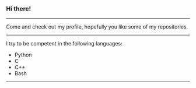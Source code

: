 ### Hi there!

---

Come and check out my profile, hopefully you like some of my repositories.

---

I try to be competent in the following languages:
- Python
- C
- C++
- Bash

---

